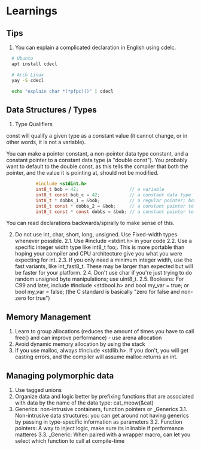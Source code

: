 # Learnings

## Tips

1. You can explain a complicated declaration in English using cdelc.
```bash
  # Ubuntu
  apt install cdecl 

  # Arch Linux
  yay -S cdecl

  echo "explain char *(*pfpc)()" | cdecl
```


## Data Structures / Types

1. Type Qualifiers

const will qualify a given type as a constant value (it cannot change, or in other words, it is not a variable).

You can make a pointer constant, a non-pointer data type constant, and a constant pointer to a constant data type (a "double const"). You probably want to default to the double const, as this tells the compiler that both the pointer, and the value it is pointing at, should not be modified.


```c
           #include <stdint.h>
           int8_t bob = 42;                   // a variable
           int8_t const bob_c = 42;           // a constant data type
           int8_t * dobbs_1 = &bob;           // a regular pointer; both pointer and data can change
           int8_t const * dobbs_2 = &bob;     // a constant pointer to a variable; the 
           int8_t const * const dobbs = &bob; // a constant pointer to a constant data type
``` 


You can read declarations backwards/spirally to make sense of this.
 

2. Do not use int, char, short, long, unsigned. Use Fixed-width types whenever possible.
  2.1. Use #include <stdint.h> in your code
  2.2. Use a specific integer width type like int8_t foo;. This is more portable than hoping your compiler and CPU architecture give you what you were expecting for int.
  2.3. If you only need a minimum integer width, use the fast variants, like int_fast8_t. These may be larger than expected but will be faster for your platform.
  2.4. Don't use char if you're just trying to do random unsigned byte manipulations; use uint8_t.
  2.5. Booleans: For C99 and later, include #include <stdbool.h> and bool my_var = true; or bool my_var = false; (the C standard is basically "zero for false and non-zero for true")


## Memory Management
1. Learn to group allocations (reduces the amount of times you have to call free() and can improve performance) - use arena allocation 
2. Avoid dynamic memory allocation by using the stack
3. If you use malloc, always #include <stdlib.h>. If you don't, you will get casting errors, and the compiler will assume malloc returns an int.


## Managing polymorphic data
1. Use tagged unions
2. Organize data and logic better by prefixing functions that are associated with data by the name of the data type: cat_meow(&cat)
3. Generics: non-intrusive containers, function pointers or _Generics
    3.1. Non-intrusive data structures: you can get around not having generics by passing in type-specific information as parameters
    3.2. Function pointers: A way to inject logic, make sure its inlinable if performance matteres
    3.3. _Generic: When paired with a wrapper macro, can let you select which function to call at compile-time

